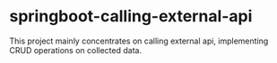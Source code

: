 # springboot-calling-external-api
This project mainly concentrates on calling external api, implementing CRUD operations on collected data. 
